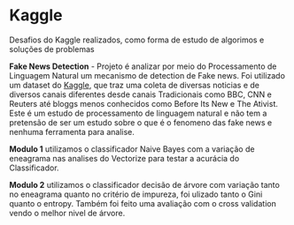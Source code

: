 # Kaggle
Desafios do Kaggle realizados, como forma de estudo de algorimos e soluções de problemas

**Fake News Detection** -
 Projeto é analizar por meio do Processamento de Linguagem Natural um mecanismo de detection de Fake news. Foi utilizado um dataset do [Kaggle](https://www.kaggle.com/jruvika/fake-news-detection), que traz uma coleta de diversas noticias e de diversos canais diferentes desde canais Tradicionais como BBC, CNN e Reuters até bloggs menos conhecidos como Before Its New e The Ativist. Este é um estudo de processamento de linguagem natural e não tem a pretensão de ser um estudo sobre o que é o fenomeno das fake news e nenhuma ferramenta para analise. 
 
 **Modulo 1** utilizamos o classificador Naive Bayes com a variação de eneagrama nas analises do Vectorize para testar a acurácia do Classificador. 
 
 **Modulo 2** utilizamos o classificador decisão de árvore com variação tanto no eneagrama quanto no critério de impureza, foi ulizado tanto o Gini quanto o entropy. Também foi feito uma avaliação com o cross validation vendo o melhor nivel de árvore.

